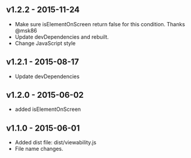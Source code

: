 ## v1.2.2 - 2015-11-24
* Make sure isElementOnScreen return false for this condition. Thanks @msk86
* Update devDependencies and rebuilt.
* Change JavaScript style

## v1.2.1 - 2015-08-17
* Update devDependencies

## v1.2.0 - 2015-06-02
* added isElementOnScreen

## v1.1.0 - 2015-06-01
* Added dist file: dist/viewability.js
* File name changes.
